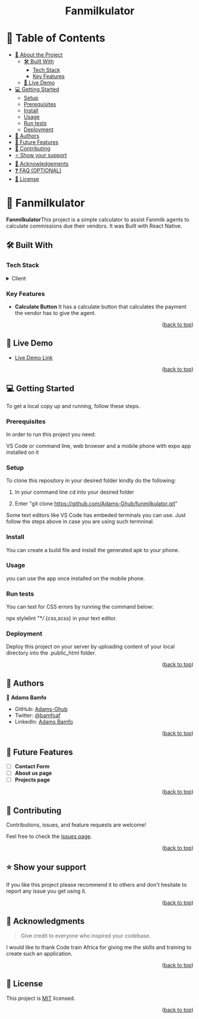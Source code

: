 
<a name="readme-top"></a>

<div align="center">
  <h1><b>Fanmilkulator</b></h1>
</div>

# 📗 Table of Contents

- [📖 About the Project](#about-project)
  - [🛠 Built With](#built-with)
    - [Tech Stack](#tech-stack)
    - [Key Features](#key-features)
  - [🚀 Live Demo](#live-demo)
- [💻 Getting Started](#getting-started)
  - [Setup](#setup)
  - [Prerequisites](#prerequisites)
  - [Install](#install)
  - [Usage](#usage)
  - [Run tests](#run-tests)
  - [Deployment](#deployment)
- [👥 Authors](#authors)
- [🔭 Future Features](#future-features)
- [🤝 Contributing](#contributing)
- [⭐️ Show your support](#support)
- [🙏 Acknowledgements](#acknowledgements)
- [❓ FAQ (OPTIONAL)](#faq)
- [📝 License](#license)

# 📖 Fanmilkulator <a name="about-project"></a>

**Fanmilkulator**This project is a simple calculator to assist Fanmilk agents to calculate commissions due their vendors.  It was Built with React Native.

## 🛠 Built With <a name="built-with"></a>

### Tech Stack <a name="tech-stack"></a>

<details>
  <summary>Client</summary>
  <ul>    
    <li><a href="#">CSS</a></li>
    <li><a href="#">JAVASCRIPT</a></li>
    <li><a href="#">REACT NATIVE</a></li>
  </ul>
</details>

### Key Features <a name="key-features"></a>

- **Calculate Button**
  It has a calculate button that calculates the payment the vendor has to give the agent.

<p align="right">(<a href="#readme-top">back to top</a>)</p>

## 🚀 Live Demo <a name="live-demo"></a>

- [Live Demo Link](#)

<p align="right">(<a href="#readme-top">back to top</a>)</p>

## 💻 Getting Started <a name="getting-started"></a>

To get a local copy up and running, follow these steps.

### Prerequisites

In order to run this project you need:

VS Code or command line, web browser and a mobile phone with expo app installed on it

### Setup

To clone this repository in your desired folder kindly do the following:

1. In your command line cd into your desired folder

2. Enter "git clone https://github.com/Adams-Ghub/funmilkulator.git"

Some text editors like VS Code has embeded terminals you can use. Just follow the steps above in case you are using such termninal.

### Install

You can create a build file and install the generated apk to your phone.

### Usage

you can use the app once installed on the mobile phone.

### Run tests

You can test for CSS errors by running the command below:

npx stylelint "\*_/_.{css,scss} in your text editor.

### Deployment

Deploy this project on your server by uploading content of your local directory into the .public_html folder.

<p align="right">(<a href="#readme-top">back to top</a>)</p>

## 👥 Authors <a name="authors"></a>

👤 **Adams Bamfo**

- GitHub: [Adams-Ghub](https://github.com/Adams-Ghub)
- Twitter: [@bamfoaf](https://twitter.com/bamfoaf)
- LinkedIn: [Adams Bamfo](https://www.linkedin.com/in/adams-bamfo/)

<p align="right">(<a href="#readme-top">back to top</a>)</p>

## 🔭 Future Features <a name="future-features"></a>

- [ ] **Contact Form**
- [ ] **About us page**
- [ ] **Projects page**

<p align="right">(<a href="#readme-top">back to top</a>)</p>

## 🤝 Contributing <a name="contributing"></a>

Contributions, issues, and feature requests are welcome!

Feel free to check the [issues page](../../issues/).

<p align="right">(<a href="#readme-top">back to top</a>)</p>

## ⭐️ Show your support <a name="support"></a>

If you like this project please recommend it to others and don't hesitate to report any issue you get using it.

<p align="right">(<a href="#readme-top">back to top</a>)</p>

## 🙏 Acknowledgments <a name="acknowledgements"></a>

> Give credit to everyone who inspired your codebase.

I would like to thank Code train Africa for giving me the skills and training to create such an application.

<p align="right">(<a href="#readme-top">back to top</a>)</p>

## 📝 License <a name="license"></a>

This project is [MIT](./LICENSE.md) licensed.

<p align="right">(<a href="#readme-top">back to top</a>)</p>
